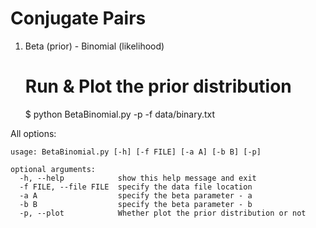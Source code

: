 # Conjugate Pairs

1. Beta (prior) - Binomial (likelihood)  

    # Run & Plot the prior distribution
    $ python BetaBinomial.py -p -f data/binary.txt



All options:
```
usage: BetaBinomial.py [-h] [-f FILE] [-a A] [-b B] [-p]

optional arguments:
  -h, --help            show this help message and exit
  -f FILE, --file FILE  specify the data file location
  -a A                  specify the beta parameter - a
  -b B                  specify the beta parameter - b
  -p, --plot            Whether plot the prior distribution or not
```
